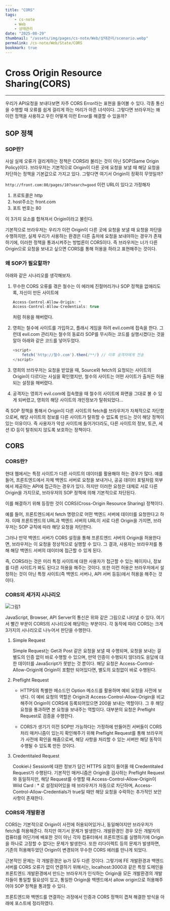 ```yaml
---
title: "CORS"
tags:
    - cs-note
    - Web
    - 상태관리
date: "2025-08-29"
thumbnail: "/assets/img/pages/cs-note/Web/상태관리/scenario.webp"
permalink: /cs-note/Web/State/CORS
bookmark: true
---
```


# Cross Origin Resource Sharing(CORS)
---
우리가 API요청을 보내다보면 자주 CORS Error라는 표현을 들어볼 수 있다. 각종 통신을 수행할 때 오류를 쉽게 걸리게 하는 머리가 아픈 녀석이다. 그렇다면 브라우저는 왜 이런 정책을 사용하고 우린 어떻게 이런 Error를 해결할 수 있을까?

## SOP 정책

### SOP란?

사실 실제 오류가 걸리게하는 정책은 CORS라 불리는 것이 아닌 SOP(Same Origin Policy)이다. 브라우저는 기본적으로 Origin이 다른 곳에 요청을 보낼 때 해당 요청을 차단하는 정책을 기본값으로 가지고 있다. 그렇다면 여기서 Origin이 정확히 무엇일까?

```http://front.com:80/pages/10?search=good``` 이런 URL이 있다고 가정해자

1. 프로토콜은 http
2. host주소는 front.com
3. 포트 번호는 80

이 3가지 요소를 합쳐져서 Origin이라고 불린다. 

기본적으로 브라우저는 우리가 이런 Origin이 다른 곳에 요청을 보낼 때 요청을 차단을 수행하지만, 실제 우리가 사용하는 환경은 다른 출처에 요청을 보내야하는 경우가 존재하기에, 이러한 정책을 통과시켜주는 방법론이 CORS이다. 즉 브라우저는 너가 다른 Origin으로 요청을 보내고 싶으면 CORS를 통해 허용을 하라고 표현해주는 것이다.

### 왜 SOP가 필요할까?

아래와 같은 시나리오를 생각해보자.

1. 무수한 CORS 오류를 겪은 철수는 이 에러에 진절머리가나 SOP 정책을 없애리도록, 자신이 만든 사이트에
    ```h
    Access-Control-Allow-Origin: *
    Access-Control-Allow-Credentials: true
    ```
    처럼 허용을 해버렸다.

2. 영희는 철수에 사이트를 가입하고, 플래시 게임을 하려 evil.com에 접속을 한다. 그런데 evil.com 관리자는 철수의 동료라 SOP를 무시하는 코드를 실행시켰다는 것을 알아 아래와 같은 코드를 넣어두었다.
    ```javascript
    <script>
        fetch('http://철수.com').then(/**/) // 이후 공격자에게 전송  
    </script>
    ```

3. 영희의 브라우저는 요청을 받았을 때, Source와 fetch의 요청되는 사이트의 Origin이 다르다는 사실을 확인했지만, 철수의 사이트는 어떤 사이트가 출처든 허용되는 설정을 해버렸다.
   
4. 공격자는 영희가 evil.com에 접속했을 때 철수의 사이트에 화면을 그대로 볼 수 있게 되버렸고, 영희의 해당 사이트의 개인정보가 탈취되었다...

즉 SOP 정책을 통해서 Origin이 다른 사이트의 fetch를 브라우저가 자체적으로 차단함으로써, 해당 사이트의 정보를 다른 사이트가 탈취할 수 없도록 만드는 것이 해당 정책이 있는 이유이다. 즉 사용자가 악성 사이트에 들어가더라도, 다른 사이트의 정보, 토큰, 세션 ID 등이 탈취되지 않도록 보호하는 정책이다.

## CORS

### CORS란?

현대 웹에서는 특정 사이트가 다른 사이트의 데이터를 활용해야 하는 경우가 많다. 예를 들어, 프론트엔드에서 자체 백엔드 서버로 요청을 보내거나, 공공 데이터 포털처럼 외부에서 제공하는 API에 접근하는 경우가 있다. 하지만 이러한 요청은 대체로 서로 다른 Origin을 가지므로, 브라우저의 SOP 정책에 의해 기본적으로 차단된다.

이를 해결하기 위해 등장한 것이 CORS(Cross-Origin Resource Sharing) 정책이다.

예를 들어, 프론트엔드에서 fetch 명령으로 어떤 백엔드 서버에 데이터를 요청한다고 하자. 이때 프론트엔드의 URL과 백엔드 서버의 URL이 서로 다른 Origin을 가지면, 브라우저는 SOP 규칙에 따라 해당 요청을 차단한다.

그러나 만약 백엔드 서버가 CORS 설정을 통해 프론트엔드 서버의 Origin을 허용한다면, 브라우저는 이 요청을 정상적으로 실행할 수 있다. 그 결과, 사용자는 브라우저를 통해 해당 백엔드 서버의 데이터에 접근할 수 있게 된다.

즉, CORS라는 것은 미리 특정 사이트에 대한 사용자가 접근할 수 있는 페이지나, 정보를 다른 사이트가 봐도 된다고 허용을 해주는 것이다. 또한 이런 허용은 브라우저에서 설정하는 것이 아닌 특정 사이트(즉 백엔드 서버나, API 서버 등등)에서 허용을 해주는 것이다.

### CORS의 세가지 시나리오

![그림1](/assets/img/pages/cs-note/Web/상태관리/scenario.webp)

JavaScript, Browser, API Server의 통신은 위와 같은 그림으로 나타낼 수 있다. 여기서 빨간 부분이 CORS의 시나리오에 해당하는 부분이다. 각 동작에 따라 CORS는 크게 3가지의 시나리오로 나누어서 판단을 수행한다.

1. Simple Request

    Simple Request는 Get과 Post 같은 요청을 보낼 때 수행되며, 요청을 보내는 걸 별도의 인증 없이 바로 수행할 수 있으며, 만약 인증이 수행되지 않더라도 응답에 대한 데이터를 JavaScript가 못받는 것 뿐이다. 해당 요청은 Access-Control-Allow-Origin에 Origin이 포함만 되어있다면, 별도의 요청없이 바로 수행된다.

2. Preflight Request

    * HTTPS의 특별한 메소드인 Option 메소드를 활용하며 예비 요청을 사전에 보낸다. 이 예비 요청의 역할은 Origin과 Access-Control-Allow-Origin을 비교해주어 Origin이 CORS에 등록되어있으면 200을 보내는 역할이다. 그 후 해당 요청을 통과하면 본 요청을 보내주는 역할이다. 대부분의 요청은 Preflight Request로 검증을 수행한다.

    * CORS가 생기기 이전 SOP만 가능하다는 가정하에 만들어진 서버들이 CORS 처리 매커니즘이 있는지 확인해주기 위해 Preflight Request를 통해 브라우저가 사전에 확인을 해줌으로써, 해당 사항을 처리할 수 있는 서버만 해당 동작이 수행될 수 있도록 만든 것이다.
    
3. Credentitaled Request

    Cookie나 Session에 대한 정보가 담긴 HTTPS 요청이 들어올 때 Credentitaled Request가 수행된다. 기본적인 매커니즘은 Origin을 검사하는 Preflight Request와 동일하지만, 해당 Request를 수행할 때 Access-Control-Allow-Origin이 Wild Card : * 로 설정되어있을 때 브라우저가 자동으로 차단하며, Access-Control-Allow-Credentials가 true일 때만 해당 요청을 수락하는 추가적인 보안 사항이 존재한다.

### CORS와 개발환경

CORS는 기본적으로 Origin이 사전에 허용되어있거나, 동일해야지만 브라우저가 fetch를 허용해준다. 하지만 여기서 문제가 발생한다. 개발환경인 경우 모든 개발자의 컴퓨터를 어딘가에 배포한 것이 아닌 각자 컴퓨터에서 프론트엔드를 실행하기에 Origin을 하나로 고정할 수 없다는 문제가 발생한다.
또한 리다이렉트 등의 문제가 발생하면, 기존의 허용해두었던 Origin이 변경되어 무수한 CORS 에러를 만나게 되었다.

근본적인 문제는 각 개발환경은 ip가 모두 다른 것이다. 그렇기에 FE 개발환경과 백엔드 서버를 CORS 오류가 없이 연결하기 위해서는, localhost:3000과 같은 특정 도메인을 프론트엔드 개발환경에서 만드는 브라우저가 인식하는 Origin을 모든 개발환경의 개발자들이 통일할 필요성이 있고, 통일한 Origin을 백엔드에서 allow origin으로 허용해주어야 SOP 정책을 통과할 수 있다.

프론트엔드와 백엔드를 연결하는 과정에서 인증과 CORS 정책이 겹쳐 해결한 방식을 아래에 포스트에 정리하였다.



```